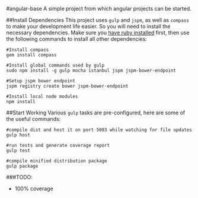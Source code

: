 #angular-base
A simple project from which angular projects can be started.

##Install Dependencies
This project uses `gulp` and `jspm`, as well as `compass` to make your development life easier. So you will need to install the necessary dependencies. Make sure you [have ruby installed](https://www.ruby-lang.org/en/documentation/installation/)  first, then use the following commands to install all other dependencies:
```shell
#Install compass
gem install compass

#Install global commands used by gulp
sudo npm install -g gulp mocha istanbul jspm jspm-bower-endpoint

#Setup jspm bower endpoint
jspm registry create bower jspm-bower-endpoint

#Install local node modules
npm install
```


##Start Working
Various `gulp` tasks are pre-configured, here are some of the useful commands:
```shell
#compile dist and host it on port 5003 while watching for file updates
gulp host

#run tests and generate coverage report
gulp test

#compile minified distribution package
gulp package
```

###TODO:
- 100% coverage
